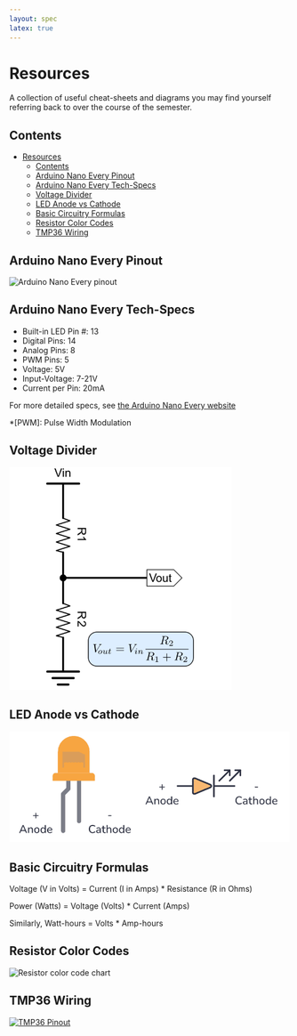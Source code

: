 ```yaml
---
layout: spec
latex: true
---
```


# Resources

A collection of useful cheat-sheets and diagrams you may find yourself referring back to over the course of the semester.

## Contents

- [Resources](#resources)
  - [Contents](#contents)
  - [Arduino Nano Every Pinout](#arduino-nano-every-pinout)
  - [Arduino Nano Every Tech-Specs](#arduino-nano-every-tech-specs)
  - [Voltage Divider](#voltage-divider)
  - [LED Anode vs Cathode](#led-anode-vs-cathode)
  - [Basic Circuitry Formulas](#basic-circuitry-formulas)
  - [Resistor Color Codes](#resistor-color-codes)
  - [TMP36 Wiring](#tmp36-wiring)

## Arduino Nano Every Pinout

![Arduino Nano Every pinout](https://content.arduino.cc/assets/Pinout-NANOevery_latest.png)

## Arduino Nano Every Tech-Specs

- Built-in LED Pin #: 13
- Digital Pins: 14
- Analog Pins: 8
- PWM Pins: 5
- Voltage: 5V
- Input-Voltage: 7-21V
- Current per Pin: 20mA

For more detailed specs, see [the Arduino Nano Every website](https://docs.arduino.cc/hardware/nano-every)

*[PWM]: Pulse Width Modulation

## Voltage Divider

![Voltage divider schematic](media/voltage-divider.png)

## LED Anode vs Cathode

![LED pinout diagram](media/LED-pinout-anode-cathode.png)

## Basic Circuitry Formulas

Voltage (V in Volts) = Current (I in Amps) * Resistance (R in Ohms)

Power (Watts) = Voltage (Volts) * Current (Amps)

Similarly, Watt-hours = Volts * Amp-hours

## Resistor Color Codes

![Resistor color code chart](https://eepower.com/uploads/education/resistor_color_codes_chart.png)

## TMP36 Wiring

[![TMP36 Pinout](https://cdn-learn.adafruit.com/assets/assets/000/000/471/large1024/temperature_tmp36pinout.gif?1447975787)](https://learn.adafruit.com/tmp36-temperature-sensor/overview)


